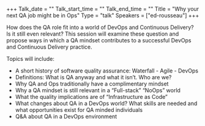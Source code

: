 +++
Talk_date = ""
Talk_start_time = ""
Talk_end_time = ""
Title = "Why your next QA job might be in Ops"
Type = "talk"
Speakers = ["ed-rousseau"]
+++


How does the QA role fit into a world of DevOps and Continuous Delivery? Is it still even relevant? This session will examine these question and propose ways in which a QA mindset contributes to a successful DevOps and Continuous Delivery practice.

Topics will include: 
* A short history of software quality assurance: Waterfall - Agile - DevOps 
* Definitions: What is QA anyway and what it isn’t. Who are we? 
* Why QA and Ops traditionally have a complimentary mindset 
* Why a QA mindset is still relevant in a “Full-stack” “NoOps” world 
* What the quality implications are of “Infrastructure as Code” 
* What changes about QA in a DevOps world? What skills are needed and what opportunities exist for QA minded individuals 
* Q&A about QA in a DevOps environment

